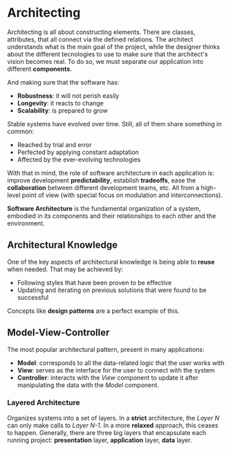 # Architecting

Architecting is all about constructing elements. There are classes, attributes, that all connect via the defined relations.
The architect understands what is the main goal of the project, while the designer thinks about the different tecnologies to use to make sure that the architect's vision becomes real. To do so, we must separate our application into different **components**.

And making sure that the software has:

- **Robustness**: it will not perish easily
- **Longevity**: it reacts to change
- **Scalability**: is prepared to grow

Stable systems have evolved over time. Still, all of them share something in common:

- Reached by trial and error
- Perfected by applying constant adaptation
- Affected by the ever-evolving technologies

With that in mind, the role of software architecture in each application is: improve development **predictability**, establish **tradeoffs**, ease the **collaboration** between different development teams, etc. All from a high-level point of view (with special focus on modulation and interconnections).

**Software Architecture** is the fundamental organization of a system, embodied in its components and their relationships to each other and the environment.

## Architectural Knowledge

One of the key aspects of architectural knowledge is being able to **reuse** when needed. That may be achieved by:

- Following styles that have been proven to be effective
- Updating and iterating on previous solutions that were found to be successful

Concepts like **design patterns** are a perfect example of this.

## Model-View-Controller

The most popular architectural pattern, present in many applications:

- **Model**: corresponds to all the data-related logic that the user works with
- **View**: serves as the interface for the user to connect with the system
- **Controller**: interacts with the *View* component to update it after manipulating the data with the *Model* component.

### Layered Architecture

Organizes systems into a set of layers. In a **strict** architecture, the *Layer N* can only make calls to *Layer N-1*. In a more **relaxed** approach, this ceases to happen. Generally, there are three big layers that encapsulate each running project: **presentation** layer, **application** layer, **data** layer.

